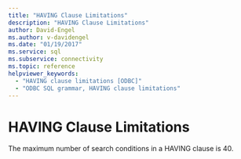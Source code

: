 ```yaml
---
title: "HAVING Clause Limitations"
description: "HAVING Clause Limitations"
author: David-Engel
ms.author: v-davidengel
ms.date: "01/19/2017"
ms.service: sql
ms.subservice: connectivity
ms.topic: reference
helpviewer_keywords:
  - "HAVING clause limitations [ODBC]"
  - "ODBC SQL grammar, HAVING clause limitations"
---
```

# HAVING Clause Limitations
The maximum number of search conditions in a HAVING clause is 40.
